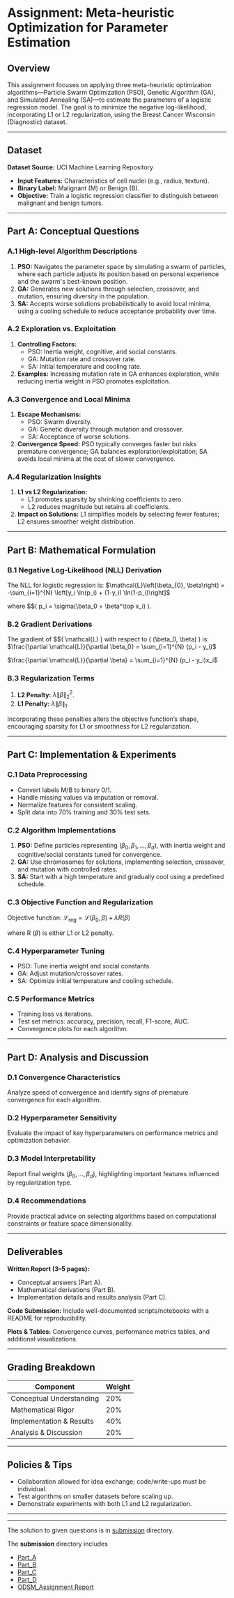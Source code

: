 # Assignment: Meta-heuristic Optimization for Parameter Estimation

## Overview

This assignment focuses on applying three meta-heuristic optimization algorithms—Particle Swarm Optimization (PSO), Genetic Algorithm (GA), and Simulated Annealing (SA)—to estimate the parameters of a logistic regression model. The goal is to minimize the negative log-likelihood, incorporating L1 or L2 regularization, using the Breast Cancer Wisconsin (Diagnostic) dataset.

---

## Dataset

**Dataset Source:** UCI Machine Learning Repository  
- **Input Features:** Characteristics of cell nuclei (e.g., radius, texture).  
- **Binary Label:** Malignant (M) or Benign (B).  
- **Objective:** Train a logistic regression classifier to distinguish between malignant and benign tumors.

---

## Part A: Conceptual Questions

### A.1 High-level Algorithm Descriptions
1. **PSO:** Navigates the parameter space by simulating a swarm of particles, where each particle adjusts its position based on personal experience and the swarm's best-known position.
2. **GA:** Generates new solutions through selection, crossover, and mutation, ensuring diversity in the population.
3. **SA:** Accepts worse solutions probabilistically to avoid local minima, using a cooling schedule to reduce acceptance probability over time.

### A.2 Exploration vs. Exploitation
1. **Controlling Factors:**  
   - PSO: Inertia weight, cognitive, and social constants.  
   - GA: Mutation rate and crossover rate.  
   - SA: Initial temperature and cooling rate.
2. **Examples:** Increasing mutation rate in GA enhances exploration, while reducing inertia weight in PSO promotes exploitation.

### A.3 Convergence and Local Minima
1. **Escape Mechanisms:**  
   - PSO: Swarm diversity.  
   - GA: Genetic diversity through mutation and crossover.  
   - SA: Acceptance of worse solutions.
2. **Convergence Speed:** PSO typically converges faster but risks premature convergence; GA balances exploration/exploitation; SA avoids local minima at the cost of slower convergence.

### A.4 Regularization Insights
1. **L1 vs L2 Regularization:**  
   - L1 promotes sparsity by shrinking coefficients to zero.  
   - L2 reduces magnitude but retains all coefficients.
2. **Impact on Solutions:** L1 simplifies models by selecting fewer features; L2 ensures smoother weight distribution.

---

## Part B: Mathematical Formulation

### B.1 Negative Log-Likelihood (NLL) Derivation
The NLL for logistic regression is:
$`\mathcal{L}\left(\beta_{0}, \beta\right) = -\sum_{i=1}^{N} \left[y_i \ln(p_i) + (1-y_i) \ln(1-p_i)\right]`$

where $$\( p_i = \sigma(\beta_0 + \beta^\top x_i) \).

### B.2 Gradient Derivations
The gradient of $$\( \mathcal{L} \) with respect to \( (\beta_0, \beta) \) is:
$`\frac{\partial \mathcal{L}}{\partial \beta_0} = \sum_{i=1}^{N} (p_i - y_i)`$

$`\frac{\partial \mathcal{L}}{\partial \beta} = \sum_{i=1}^{N} (p_i - y_i)x_i`$

### B.3 Regularization Terms
1. **L2 Penalty:** $`\lambda \|\beta\|_2^2`$.  
2. **L1 Penalty:** $`\lambda \|\beta\|_1`$.  

Incorporating these penalties alters the objective function’s shape, encouraging sparsity for L1 or smoothness for L2 regularization.

---

## Part C: Implementation & Experiments

### C.1 Data Preprocessing
- Convert labels M/B to binary 0/1.
- Handle missing values via imputation or removal.
- Normalize features for consistent scaling.
- Split data into 70% training and 30% test sets.

### C.2 Algorithm Implementations
1. **PSO:** Define particles representing $`(\beta_0, \beta_1, ..., \beta_d)`$, with inertia weight and cognitive/social constants tuned for convergence.
2. **GA:** Use chromosomes for solutions, implementing selection, crossover, and mutation with controlled rates.
3. **SA:** Start with a high temperature and gradually cool using a predefined schedule.

### C.3 Objective Function and Regularization
Objective function:
$`\mathcal{L}_{\text{reg}} = \mathcal{L}\left(\beta_0, \beta\right) + \lambda R(\beta)`$

where R $(\beta)$ is either L1 or L2 penalty.

### C.4 Hyperparameter Tuning
- PSO: Tune inertia weight and social constants.
- GA: Adjust mutation/crossover rates.
- SA: Optimize initial temperature and cooling schedule.

### C.5 Performance Metrics
- Training loss vs iterations.
- Test set metrics: accuracy, precision, recall, F1-score, AUC.
- Convergence plots for each algorithm.

---

## Part D: Analysis and Discussion

### D.1 Convergence Characteristics
Analyze speed of convergence and identify signs of premature convergence for each algorithm.

### D.2 Hyperparameter Sensitivity
Evaluate the impact of key hyperparameters on performance metrics and optimization behavior.

### D.3 Model Interpretability
Report final weights $`(\beta_0, ..., \beta_d)`$, highlighting important features influenced by regularization type.

### D.4 Recommendations
Provide practical advice on selecting algorithms based on computational constraints or feature space dimensionality.

---

## Deliverables

**Written Report (3–5 pages):**
- Conceptual answers (Part A).
- Mathematical derivations (Part B).
- Implementation details and results analysis (Part C).

**Code Submission:**
Include well-documented scripts/notebooks with a README for reproducibility.

**Plots & Tables:**
Convergence curves, performance metrics tables, and additional visualizations.

---

## Grading Breakdown

| Component                  | Weight |
|----------------------------|--------|
| Conceptual Understanding   | 20%    |
| Mathematical Rigor         | 20%    |
| Implementation & Results   | 40%    |
| Analysis & Discussion      | 20%    |

---

## Policies & Tips

- Collaboration allowed for idea exchange; code/write-ups must be individual.
- Test algorithms on smaller datasets before scaling up.
- Demonstrate experiments with both L1 and L2 regularization.

---
---

The solution to given questions is in [submission](https://github.com/VedantJoshi-2024/ODSM_Assignment_2/tree/main/submission) directory.

The **submission** directory includes
- [Part_A](https://github.com/VedantJoshi-2024/ODSM_Assignment_2/tree/main/submission/Part_A)
- [Part_B](https://github.com/VedantJoshi-2024/ODSM_Assignment_2/tree/main/submission/Part_B)
- [Part_C](https://github.com/VedantJoshi-2024/ODSM_Assignment_2/tree/main/submission/Part_C)
- [Part_D](https://github.com/VedantJoshi-2024/ODSM_Assignment_2/tree/main/submission/Part_D)
- [ODSM_Assignment Report](https://github.com/VedantJoshi-2024/ODSM_Assignment_2/tree/main/submission/ODSM_Assignment_Report.pdf)